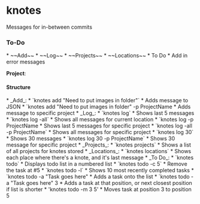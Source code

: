 # knotes
Messages for in-between commits

<h3>To-Do</h3>
* ~~Add~~
* ~~Log~~
* ~~Projects~~
* ~~Locations~~
* To Do
* Add in error messages

__Project__: 

<h4>Structure</h4>
* _Add_: 
	* `knotes add "Need to put images in folder"`
		* Adds message to JSON
	* `knotes add "Need to put images in folder" -p ProjectName
		* Adds message to specific project
* _Log_: 
	* `knotes log`
		* Shows last 5 messages
	* `knotes log -all`
		* Shows all messages for current location
	* `knotes log -p ProjectName
		* Shows last 5 messages for specific project
	* `knotes log -all -p ProjectName`
		* Shows all messages for specific project
	* `knotes log 30`
		* Shows 30 messages
	* `knotes log 30 -p ProjectName`
		* Shows 30 message for specific project
* _Projects_:
	* `knotes projects`
		* Shows a list of all projects for knotes stored
* _Locations_:
	* `knotes locations`
		* Shows each place where there's a knote, and it's last message
* _To Do_:
	* `knotes todo`
		* Displays todo list in a numbered list
	* `knotes todo -c 5`
		* Remove the task at #5
	* `knotes todo -l`
		* Shows 10 most recently completed tasks
	* `knotes todo -a "Task goes here"
		* Adds a task onto the list
	* `knotes todo -a "Task goes here" 3
		* Adds a task at that position, or next closest position if list is shorter
	* 'knotes todo -m 3 5'
		* Moves task at position 3 to position 5


